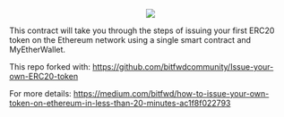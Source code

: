 
<p align="center">
  <img src="https://user-images.githubusercontent.com/16810128/36881745-df9c599a-1e23-11e8-9ea3-58d4730bd537.jpeg">
</p>

This contract will take you through the steps of issuing your first ERC20 token on the Ethereum network using a single smart contract and MyEtherWallet.

This repo forked with: https://github.com/bitfwdcommunity/Issue-your-own-ERC20-token

For more details: https://medium.com/bitfwd/how-to-issue-your-own-token-on-ethereum-in-less-than-20-minutes-ac1f8f022793
